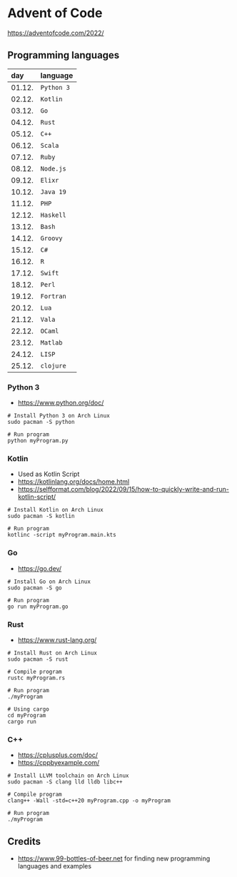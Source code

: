 # Advent of Code

https://adventofcode.com/2022/


## Programming languages

|**day** |**language**|
|:-------|:-----------|
| 01.12. | `Python 3` |
| 02.12. | `Kotlin`   |
| 03.12. | `Go`       |
| 04.12. | `Rust`     |
| 05.12. | `C++`      |
| 06.12. | `Scala`    |
| 07.12. | `Ruby`     |
| 08.12. | `Node.js`  |
| 09.12. | `Elixr`    |
| 10.12. | `Java 19`  |
| 11.12. | `PHP`      |
| 12.12. | `Haskell`  |
| 13.12. | `Bash`     |
| 14.12. | `Groovy`   |
| 15.12. | `C#`       |
| 16.12. | `R`        |
| 17.12. | `Swift`    |
| 18.12. | `Perl`     |
| 19.12. | `Fortran`  |
| 20.12. | `Lua`      |
| 21.12. | `Vala`     |
| 22.12. | `OCaml`    |
| 23.12. | `Matlab`   |
| 24.12. | `LISP`     |
| 25.12. | `clojure`  |


### Python 3

* https://www.python.org/doc/

```
# Install Python 3 on Arch Linux
sudo pacman -S python

# Run program
python myProgram.py
```


### Kotlin

* Used as Kotlin Script
* https://kotlinlang.org/docs/home.html
* https://selfformat.com/blog/2022/09/15/how-to-quickly-write-and-run-kotlin-script/

```
# Install Kotlin on Arch Linux
sudo pacman -S kotlin

# Run program
kotlinc -script myProgram.main.kts
```


### Go

* https://go.dev/

```
# Install Go on Arch Linux
sudo pacman -S go

# Run program
go run myProgram.go
```


### Rust

* https://www.rust-lang.org/

```
# Install Rust on Arch Linux
sudo pacman -S rust

# Compile program
rustc myProgram.rs 

# Run program
./myProgram

# Using cargo
cd myProgram
cargo run
```


### C++

* https://cplusplus.com/doc/
* https://cppbyexample.com/

```
# Install LLVM toolchain on Arch Linux
sudo pacman -S clang lld lldb libc++

# Compile program
clang++ -Wall -std=c++20 myProgram.cpp -o myProgram

# Run program
./myProgram
```


## Credits

* https://www.99-bottles-of-beer.net for finding new programming languages and examples